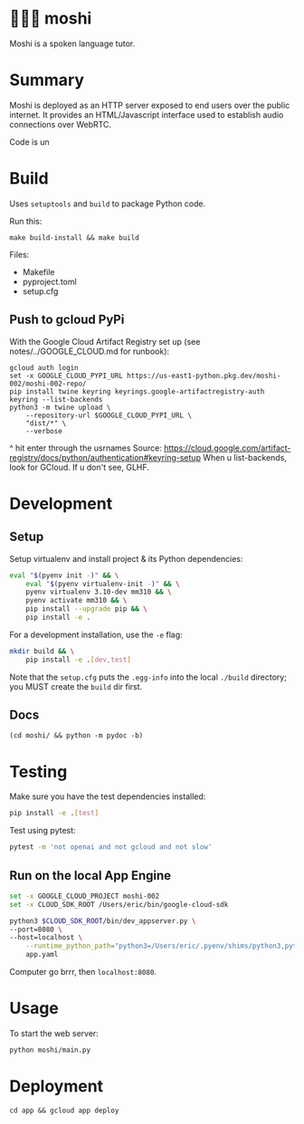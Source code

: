 # 🧑💬🤖 moshi
Moshi is a spoken language tutor.

# Summary
Moshi is deployed as an HTTP server exposed to end users over the public internet. It provides an HTML/Javascript interface used to establish audio connections over WebRTC.

Code is un

# Build
Uses `setuptools` and `build` to package Python code.

Run this:
```
make build-install && make build
```

Files:
- Makefile
- pyproject.toml
- setup.cfg

## Push to gcloud PyPi
With the Google Cloud Artifact Registry set up (see notes/../GOOGLE_CLOUD.md for runbook):
```fish
gcloud auth login
set -x GOOGLE_CLOUD_PYPI_URL https://us-east1-python.pkg.dev/moshi-002/moshi-002-repo/
pip install twine keyring keyrings.google-artifactregistry-auth
keyring --list-backends
python3 -m twine upload \
    --repository-url $GOOGLE_CLOUD_PYPI_URL \
    "dist/*" \
    --verbose
```
^ hit enter through the usrnames
Source: https://cloud.google.com/artifact-registry/docs/python/authentication#keyring-setup
When u list-backends, look for GCloud. If u don't see, GLHF.

# Development

## Setup

Setup virtualenv and install project & its Python dependencies:
```bash
eval "$(pyenv init -)" && \
    eval "$(pyenv virtualenv-init -)" && \
    pyenv virtualenv 3.10-dev mm310 && \
    pyenv activate mm310 && \
    pip install --upgrade pip && \
    pip install -e .
```

For a development installation, use the `-e` flag:
```sh
mkdir build && \
    pip install -e .[dev,test]
```
Note that the `setup.cfg` puts the `.egg-info` into the local `./build` directory; you MUST create the `build` dir first.

## Docs
```
(cd moshi/ && python -m pydoc -b)
```

# Testing
Make sure you have the test dependencies installed:
```bash
pip install -e .[test]
```

Test using pytest:
```bash
pytest -m 'not openai and not gcloud and not slow'
```

## Run on the local App Engine
```sh
set -x GOOGLE_CLOUD_PROJECT moshi-002
set -x CLOUD_SDK_ROOT /Users/eric/bin/google-cloud-sdk

python3 $CLOUD_SDK_ROOT/bin/dev_appserver.py \
--port=8080 \
--host=localhost \
    --runtime_python_path="python3=/Users/eric/.pyenv/shims/python3,python27=/Users/eric/.pyenv/shims/python2" \
    app.yaml
```
Computer go brrr, then `localhost:8080`.

# Usage

To start the web server:
```bash
python moshi/main.py
```

# Deployment
`cd app && gcloud app deploy`
